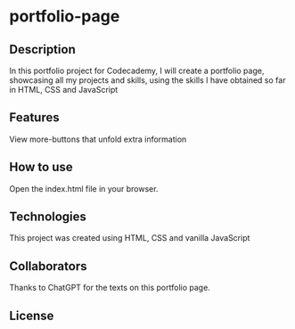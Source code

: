 # portfolio-page

## Description

In this portfolio project for Codecademy, I will create a portfolio page, showcasing all my projects and skills, using the skills I have obtained so far in HTML, CSS and JavaScript

## Features

View more-buttons that unfold extra information

## How to use

Open the index.html file in your browser.

## Technologies

This project was created using HTML, CSS and vanilla JavaScript

## Collaborators

Thanks to ChatGPT for the texts on this portfolio page.

## License
